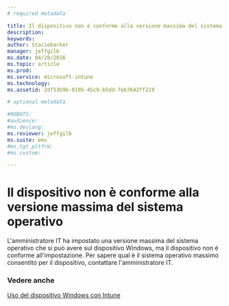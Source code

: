 ```yaml
---
# required metadata

title: Il dispositivo non è conforme alla versione massima del sistema operativo | Microsoft Intune
description:
keywords:
author: Staciebarker
manager: jeffgilb
ms.date: 04/28/2016
ms.topic: article
ms.prod:
ms.service: microsoft-intune
ms.technology:
ms.assetid: 2df53b9b-9195-45c9-b5dd-7eb7642ff219

# optional metadata

#ROBOTS:
#audience:
#ms.devlang:
ms.reviewer: jeffgilb
ms.suite: ems
#ms.tgt_pltfrm:
#ms.custom:

---
```



# Il dispositivo non è conforme alla versione massima del sistema operativo

L'amministratore IT ha impostato una versione massima del sistema operativo che si può avere sul dispositivo Windows, ma il dispositivo non è conforme all'impostazione. Per sapere qual è il sistema operativo massimo consentito per il dispositivo, contattare l'amministratore IT.

### Vedere anche
[Uso del dispositivo Windows con Intune](using-your-windows-device-with-intune.md)

<!--HONumber=May16_HO1-->


